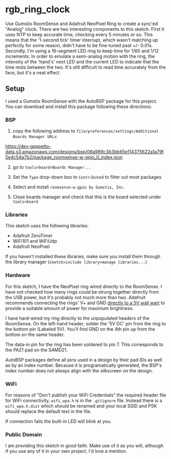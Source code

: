 # rgb_ring_clock

Use Gumstix RoomSense and Adafruit NeoPixel Ring to create a sync'ed "Analog" clock.  There are two interesting components to this
sketch.
  First it uses NTP to keep accurate time, checking every 5 minutes or so.  This means that the '1-second tick' timer interrupt, which 
wasn't matching up perfectly for some reason, didn't have to be fine-tuned past +/- 0.01s.
  Secondly, I'm using a 16-segment LED ring to keep time for 1/60 and 1/12 increments.  In order to emulate a semi-analog motion with the
ring, the intensity of the 'hand's' next LED and the current LED to indicate that the time rests between the two.  It's still difficult to
read time accurately from the face, but it's a neat effect.


## Setup
I used a Gumstix RoomSense with the AutoBSP package for this project.  You can download and install 
this package following these directions:

### BSP

1. copy the following address to `file/preferences/settings/Additional Boards Manager URLs`:

https://dev-geppetto-data.s3.amazonaws.com/designs/bsp/08a989c3b3bb65e114375622a1a79f5e4c54a7b2/package_roomsense-w-gpio_0_index.json

2. go to `tools>board>Boards Manager...`

3. Set the `Type` drop-down box to `Contributed` to filter out most packages

4. Select and install `roomsense-w-gpio by Gumstix, Inc.`

5. Close boards manager and check that this is the board selected under `tools>board`


### Libraries

This sketch uses the following libraries:

* Adafruit ZeroTimer
* WiFi101 and WiFiUdp
* Adafruit NeoPixel

If you haven't installed these libraries, make sure you install them through the library 
manager (`sketch>include library>manage libraries...`)

### Hardware

For this sketch, I have the NeoPixel ring wired directly to the RoomSense.  I have not checked how many rings could be
strung together directly from the USB power, but it's probably not much more than two.  Adafruit recommends connecting
the rings' V+ and GND [directly to a 5V wall wart](https://learn.adafruit.com/adafruit-neopixel-uberguide/powering-neopixels)
to provide a suitable amount of power for maximum brightness.

I have hard-wired my ring directly to the unpopulated headers of the RoomSense.  On the left-hand header, solder the '5V DC' 
pin from the ring to the bottom pin (Labeled 5V).  You'll find GND on the 4th pin up from the bottom on the same header.

The data-in pin for the ring has been soldered to pin 7.  This corresponds to the PA21 pad on the SAMD21.  

AutoBSP packages define all pins used in a design by their pad IDs as well as by an index number.  Because it is programatically 
generated, the BSP's index number does not always align with the silkscreen on the design.


### WiFi

For reasons of "Don't publish your WiFi Credentials" the required header file for WiFi connectivity, `wifi_wpa.h` is in the
`.gitignore` file.  Instead there is a `wifi_wpa.h.dist` which should be renamed and your local SSID and PSK should replace the
default text in the file.

If connection fails the built-in LED will blink at you.

### Public Domain

I am providing this sketch in good faith.  Make use of it as you will, although if you use any of it in your own project, I'd love
a mention.
